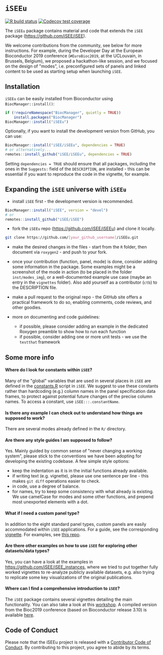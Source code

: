# `iSEEu`

<!-- badges: start -->

[![R build status](https://github.com/iSEE/iSEEu/workflows/build_check_deploy/badge.svg)](https://github.com/iSEE/iSEEu/actions)
[![Codecov test coverage](https://codecov.io/gh/iSEE/iSEEu/branch/master/graph/badge.svg)](https://codecov.io/gh/iSEE/iSEEu?branch=master)
<!-- badges: end -->

The `iSEEu` package contains material and code that extends the `iSEE` package (https://github.com/iSEE/iSEE).

We welcome contributions from the community, see below for more instructions. 
For example, during the Developer Day at the European Bioconductor 2019 conference (`#EuroBioc2019`, at the UCLouvain, in Brussels, Belgium), we proposed a hackathon-like session, and we focused on the design of "modes", i.e. preconfigured sets of panels and linked content to be used as starting setup when launching `iSEE`.

## Installation

`iSEEu` can be easily installed from Bioconductor using `BiocManager::install()`:

```r
if (!requireNamespace("BiocManager", quietly = TRUE))
    install.packages("BiocManager")
BiocManager::install("iSEEu")
```

Optionally, if you want to install the development version from GitHub, you can use:

```r
BiocManager::install("iSEE/iSEEu", dependencies = TRUE)
# or alternatively...
remotes::install_github("iSEE/iSEEu", dependencies = TRUE)
```

Setting `dependencies = TRUE` should ensure that all packages, including the ones in the `Suggests:` field of the `DESCRIPTION`, are installed - this can be essential if you want to reproduce the code in the vignette, for example.


## Expanding the `iSEE` universe with `iSEEu`

- install `iSEE` first - the development version is recommended.

```r
BiocManager::install("iSEE", version = "devel")
# or
remotes::install_github("iSEE/iSEE")
```

- fork the `iSEEu` repo (https://github.com/iSEE/iSEEu) and clone it locally.

```bash
git clone https://github.com/[your_github_username]/iSEEu.git
```

- make the desired changes in the files - start from the `R` folder, then document via `roxygen2` - and push to your fork. 

- once your contribution (function, panel, mode) is done, consider adding some information in the package.
  Some examples might be a screenshot of the mode in action (to be placed in the folder `inst/modes_img`), or a well-documented example use case (maybe an entry in the `vignettes` folder). Also add yourself as a contributor (`ctb`) to the DESCRIPTION file.

- make a pull request to the original repo - the GitHub site offers a practical framework to do so, enabling comments, code reviews, and other goodies.

- more on documenting and code guidelines:
  - if possible, please consider adding an example in the dedicated Roxygen preamble to show how to run each function
  - if possible, consider adding one or more unit tests - we use the `testthat` framework


## Some more info

#### Where do I look for constants within `iSEE`?

Many of the "global" variables that are used in several places in `iSEE` are defined in the [constants.R](https://github.com/iSEE/iSEE/blob/master/R/constants.R) script in `iSEE`. 
We suggest to use these constants rather than hardcoding (e.g.) column names in the panel specification data frames, to protect against potential future changes of the precise column names. 
To access a constant, use `iSEE:::.constantName`. 

#### Is there any example I can check out to understand how things are supposed to work?

There are several modes already defined in the `R/` directory. 

#### Are there any style guides I am supposed to follow?

Yes. 
Mainly guided by common sense of "never changing a working system", please stick to the conventions we have been adopting for developing the existing codebase.
A few simple style options:

- keep the indentation as it is in the initial functions already available.
- if writing text (e.g. vignette), please use one sentence per line - this makes `git diff` operations easier to check.
- in code, use a degree of balance.
- for names, try to keep some consistency with what already is existing.
  We use camelCase for modes and some other functions, and prepend most unexported elements with a dot.

#### What if I need a custom panel type?

In addition to the eight standard panel types, custom panels are easily accommodated within `iSEE` applications. 
For a guide, see the corresponding [vignette](https://bioconductor.org/packages/release/bioc/vignettes/iSEE/inst/doc/custom.html). 
For examples, see [this repo](https://github.com/iSEE/iSEE_custom).

#### Are there other examples on how to use `iSEE` for exploring other datasets/data types?

Yes, you can have a look at the examples in https://github.com/iSEE/iSEE_instances, where we tried to put together fully worked vignettes to re-analyze publicly available datasets, e.g. also trying to replicate some key visualizations of the original publications.

#### Where can I find a comprehensive introduction to `iSEE`?

The `iSEE` package contains several vignettes detailing the main functionality. 
You can also take a look at this [workshop](https://isee.github.io/iSEEWorkshop2019/index.html). 
A compiled version from the Bioc2019 conference (based on Bioconductor release 3.10) is available [here](http://biocworkshops2019.bioconductor.org.s3-website-us-east-1.amazonaws.com/page/iSEEWorkshop2019__iSEE-lab/).

## Code of Conduct
  
Please note that the iSEEu project is released with a [Contributor Code of Conduct](https://contributor-covenant.org/version/2/0/CODE_OF_CONDUCT.html). 
By contributing to this project, you agree to abide by its terms.
